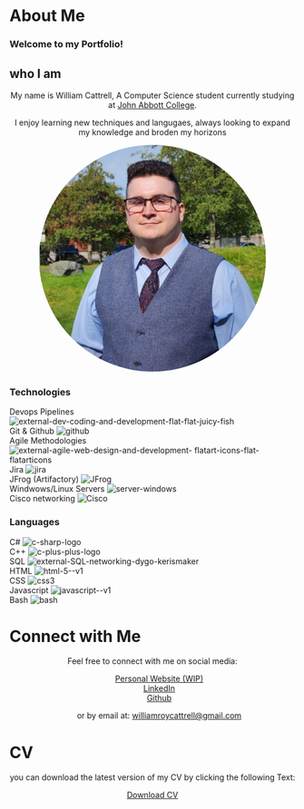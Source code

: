 <h1 class="titles">About Me</h1>
<h3 class="titles">Welcome to my Portfolio!</h3>

<h2 class="titles">who I am</h2>
<p style="text-align: center;">My name is William Cattrell, A Computer Science student currently studying at <a href="https://johnabbott.qc.ca/">John Abbott College</a>.</p>
<p style="text-align: center;">I enjoy learning new techniques and langugaes, always looking to expand my knowledge and broden my horizons</p>
<p style="text-align:center;"><img src="./assets/profilePicture.JPG" alt="Profile Picture" style="border-radius: 50%" height="400px" width="400px"/></p>

<h3 class="titles">Technologies</h3>

<div id ="tech" class="container">
  <div class="box">
    <div class="row">
      <div class="item">
        <span class="text">Devops Pipelines</span>
        <img class="icons" src="https://img.icons8.com/external-flat-juicy-fish/60/external-dev-coding-and-development-flat-flat-juicy-fish.png" alt="external-dev-coding-and-development-flat-flat-juicy-fish"/>
      </div>
      <div class="item">
        <span class="text">Git & Github</span>
        <img class="icons" src="https://img.icons8.com/ios-filled/50/github.png" alt="github"/>
      </div>
      <div class="item">
        <span class="text">Agile Methodologies</span>
        <img class="icons" src="https://img.icons8.com/external-flatart-icons-flat-flatarticons/64/external-agile-web-design-and-development-flatart-icons-flat-flatarticons.png" alt="external-agile-web-design-and-development-      
            flatart-icons-flat-flatarticons"/>
      </div>
      <div class="item">
        <span class="text">Jira</span>
        <img class="icons" src="https://img.icons8.com/ios/50/jira.png" alt="jira"/>
      </div>
      <div class="item">
        <span class="text">JFrog (Artifactory)</span>
        <img class="icons"src="https://speedmedia.jfrog.com/08612fe1-9391-4cf3-ac1a-6dd49c36b276/https://media.jfrog.com/wp-content/uploads/2021/12/29113553/jfrog-logo-2022.svg/w_1024" alt="JFrog"/>
      </div>
      <div class="item">
        <span class="text">Windwows/Linux Servers</span>
        <img class="icons" src="https://img.icons8.com/stickers/100/server-windows.png" alt="server-windows"/>
      </div>
      <div class="item">
        <span class="text">Cisco networking</span>
        <img class="icons" src="https://www.cdnlogo.com/logos/c/79/cisco.svg" alt="Cisco"/>
      </div>
    </div>
</div>
</div>

<h3 class="titles">Languages</h3>

<div id ="languages" class="container">
  <div class="box">
     <div class="row">
       <div class="item">
        <span class="text">C#</span>
        <img class="icons" src="https://img.icons8.com/color/48/c-sharp-logo.png" alt="c-sharp-logo"/>
      </div>
      <div class="item">
        <span class="text">C++</span>
        <img class="icons" src="https://img.icons8.com/color/48/c-plus-plus-logo.png" alt="c-plus-plus-logo"/>
      </div>
      <div class="item">
        <span class="text">SQL</span>
        <img class="icons" src="https://img.icons8.com/external-dygo-kerismaker/48/external-SQL-networking-dygo-kerismaker.png" alt="external-SQL-networking-dygo-kerismaker"/>
      </div>
      <div class="item">
        <span class="text">HTML</span>
        <img class="icons" src="https://img.icons8.com/color/48/html-5--v1.png" alt="html-5--v1"/>
      </div>
      <div class="item">
        <span class="text">CSS</span>
        <img class="icons" src="https://img.icons8.com/color/48/css3.png" alt="css3"/>
      </div>
      <div class="item">
        <span class="text">Javascript</span>
        <img class="icons" src="https://img.icons8.com/color/48/javascript--v1.png" alt="javascript--v1"/>
      </div>
      <div class="item">
        <span class="text">Bash</span>
        <img class="icons" src="https://img.icons8.com/doodle/48/bash.png" alt="bash"/>
      </div>
     </div>
  </div>
</div>

 
<h1 class="titles">Connect with Me</h1>
<p style="text-align: center;">Feel free to connect with me on social media:</p>
<div style="text-align: center;"> 
  <ul style="list-style: none;">
    <li> <a href="https://cattrell.net">Personal Website (WIP)</a></li>
    <li> <a href="https://linkedin.com/in/wrc123/">LinkedIn</a></li>
     <li> <a href="https://github.com/williamCattrell">Github</a></li>
    <li><p style="text-align: center;">or by email at: <a href="mailto:williamroycattrell@gmail.com">williamroycattrell@gmail.com</a></p></li>
  </ul>
</div>

<h1 class="titles">CV</h1>
<p style="text-align: center;">you can download the latest version of my CV by clicking the following Text:</p>

<div style="text-align: center;"> 
<a href="./assets/WilliamCattrellCV.pdf" download>
  <p>Download CV</p>
</a>
</div>

